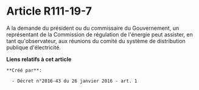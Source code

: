 # Article R111-19-7

A la demande du président ou du commissaire du Gouvernement, un représentant de la Commission de régulation de l'énergie peut
assister, en tant qu'observateur, aux réunions du comité du système de distribution publique d'électricité.

**Liens relatifs à cet article**

	**Créé par**:

	  - Décret n°2016-43 du 26 janvier 2016 - art. 1
